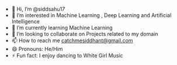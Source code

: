 - 👋 Hi, I’m @siddsahu17
- 👀 I’m interested in Machine Learning , Deep Learning and Artificial Intelligence
- 🌱 I’m currently learning Machine Learning
- 💞️ I’m looking to collaborate on Projects related to my domain
- 📫 How to reach me catchmesiddhant@gmail.com
- 😄 Pronouns: He/Him
- ⚡ Fun fact: I enjoy dancing to White Girl Music

<!---
siddsahu17/siddsahu17 is a ✨ special ✨ repository because its `README.md` (this file) appears on your GitHub profile.
You can click the Preview link to take a look at your changes.
--->
